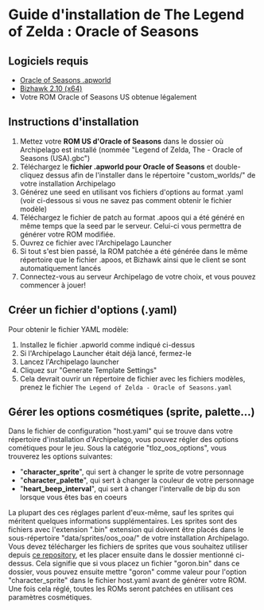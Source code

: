 # Guide d'installation de The Legend of Zelda : Oracle of Seasons

## Logiciels requis

- [Oracle of Seasons .apworld](https://github.com/Dinopony/ArchipelagoOoS/releases/latest)
- [Bizhawk 2.10 (x64)](https://tasvideos.org/BizHawk/ReleaseHistory)
- Votre ROM Oracle of Seasons US obtenue légalement

## Instructions d'installation

1. Mettez votre **ROM US d'Oracle of Seasons** dans le dossier où Archipelago est installé (nommée "Legend of Zelda, The - Oracle of Seasons (USA).gbc")
2. Téléchargez le  **fichier .apworld pour Oracle of Seasons** et double-cliquez dessus afin de l'installer dans le répertoire "custom_worlds/" de votre installation Archipelago 
3. Générez une seed en utilisant vos fichiers d'options au format .yaml (voir ci-dessous si vous ne savez pas comment obtenir le fichier modèle)
4. Téléchargez le fichier de patch au format .apoos qui a été généré en même temps que la seed par le serveur. Celui-ci vous permettra de générer votre ROM modifiée.
5. Ouvrez ce fichier avec l'Archipelago Launcher
6. Si tout s'est bien passé, la ROM patchée a été générée dans le même répertoire que le fichier .apoos, et Bizhawk ainsi que le client se sont automatiquement lancés
7. Connectez-vous au serveur Archipelago de votre choix, et vous pouvez commencer à jouer!

## Créer un fichier d'options (.yaml)

Pour obtenir le fichier YAML modèle:
1. Installez le fichier .apworld comme indiqué ci-dessus
2. Si l'Archipelago Launcher était déjà lancé, fermez-le 
3. Lancez l'Archipelago launcher
4. Cliquez sur "Generate Template Settings"
5. Cela devrait ouvrir un répertoire de fichier avec les fichiers modèles, prenez le fichier `The Legend of Zelda - Oracle of Seasons.yaml`

## Gérer les options cosmétiques (sprite, palette...)

Dans le fichier de configuration "host.yaml" qui se trouve dans votre répertoire d'installation d'Archipelago,
vous pouvez régler des options cométiques pour le jeu.
Sous la catégorie "tloz_oos_options", vous trouverez les options suivantes:
- "**character_sprite**", qui sert à changer le sprite de votre personnage
- "**character_palette**", qui sert à changer la couleur de votre personnage
- "**heart_beep_interval**", qui sert à changer l'intervalle de bip du son lorsque vous êtes bas en coeurs

La plupart des ces réglages parlent d'eux-même, sauf les sprites qui méritent quelques informations supplémentaires.
Les sprites sont des fichiers avec l'extension ".bin" extension qui doivent être placés dans le sous-répertoire "data/sprites/oos_ooa/" de votre installation Archipelago.
Vous devez télécharger les fichiers de sprites que vous souhaitez utiliser depuis [ce repository](https://github.com/Dinopony/oracles-sprites/), et les placer ensuite dans le dossier mentionné ci-dessus.
Cela signifie que si vous placez un fichier "goron.bin" dans ce dossier, vous pouvez ensuite mettre "goron" comme valeur pour l'option "character_sprite" dans le fichier host.yaml avant de générer votre ROM.
Une fois cela réglé, toutes les ROMs seront patchées en utilisant ces paramètres cosmétiques.
